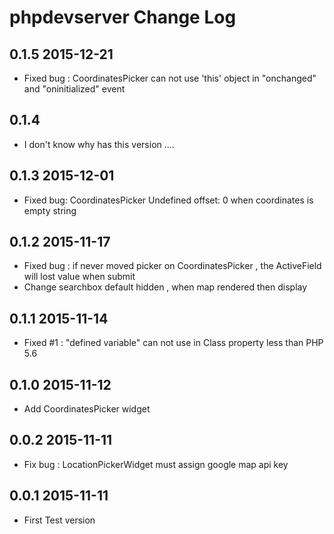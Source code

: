 phpdevserver Change Log
========================

0.1.5 2015-12-21
-----------------
 - Fixed bug : CoordinatesPicker can not use 'this' object in "onchanged" and "oninitialized" event


0.1.4
-----------------
 - I don't know why has this version ....


0.1.3 2015-12-01
------------------
 - Fixed bug: CoordinatesPicker Undefined offset: 0 when coordinates is empty string


0.1.2 2015-11-17
------------------
 - Fixed bug : if never moved picker on CoordinatesPicker , the ActiveField will lost value when submit
 - Change searchbox default hidden , when map rendered then display

0.1.1 2015-11-14
------------------

 - Fixed #1 : "defined variable" can not use in Class property less than PHP 5.6

0.1.0 2015-11-12
------------------
 - Add CoordinatesPicker widget


0.0.2 2015-11-11
------------------
- Fix bug : LocationPickerWidget must assign google map api key 

0.0.1 2015-11-11
------------------

- First Test version

